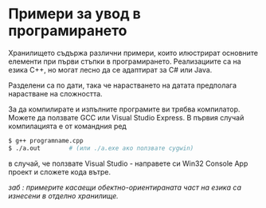 Примери за увод в програмирането 
==========

Хранилището съдържа различни примери, които илюстрират основните елементи при първи стъпки в програмирането. Реализациите са на  езика C++, но могат лесно да се адаптират за C# или Java. 

Разделени са по дати, така че нарастването на датата предполага нарастване на сложността. 

За да компилирате и изпълните програмите ви трябва компилатор. Можете да ползвате GCC или Visual Studio Express. В първия случай компилацията е от командния ред

```bash
$ g++ programname.cpp
$ ./a.out        # (или ./a.exe ако ползвате cygwin)
```

в случай, че ползвате Visual Studio - направете си Win32 Console App проект и сложете кода вътре. 

_заб : примерите касаещи обектно-ориентираната част на езика са изнесени в отделно хранилище._
